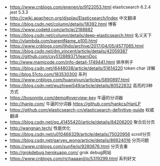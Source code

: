 * https://www.cnblogs.com/enenen/p/9122053.html elasticsearch 6.2.4  jest 5.3.3
* http://cwiki.apachecn.org/display/Elasticsearch/Index  中文翻译
* https://blog.csdn.net/column/details/18392.html 博客
* https://www.codetd.com/article/2188882
* https://blog.csdn.net/column/details/deep-elasticsearch.html 名义天下
* http://vlambda.com/parentName_p100.html
* https://www.cnblogs.com/ljhdo/archive/2017/04/05/4577065.html
* https://blog.csdn.net/dm_vincent/article/details/42059387
* https://github.com/csy512889371/learnDoc
* http://www.mamicode.com/info-detail-1749441.html 排序例子
* https://blog.csdn.net/i6448038/article/details/51614220 token char 详解
* http://blog.51cto.com/183530300 系列
* https://www.cnblogs.com/huanxiyun/articles/5890897.html
* https://blog.csdn.net/wuzhiwei549/article/details/80522832 高亮的3种方式
* https://bosonnlp.com/demo#overview-key 牛逼的分词器
* http://hanlp.com/ 牛逼的分词器 https://github.com/hankcs/HanLP
* https://github.com/elasticsearch-cn/elasticsearch-definitive-guide 权威翻译
* https://blog.csdn.net/qq_41455420/article/details/84206200 聚合后分页
* http://wangnan.tech/ 性能优化
* https://blog.csdn.net/u010466329/article/details/75020956 scroll分页
* https://blog.csdn.net/garvey_wong/article/details/86624016  分页问题
* https://www.cnblogs.com/sunfie/p/9280676.html 分页去重
* http://grokdebug.herokuapp.com/  grok debug网站
* https://www.cnblogs.com/richaaaard/p/5319299.html  系列好文